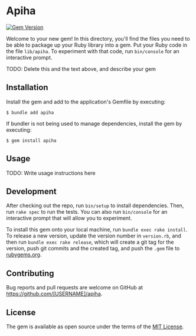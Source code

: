 # Apiha

[![Gem Version](https://badge.fury.io/rb/apiha.svg)](https://badge.fury.io/rb/apiha)

Welcome to your new gem! In this directory, you'll find the files you need to be able to package up your Ruby library into a gem. Put your Ruby code in the file `lib/apiha`. To experiment with that code, run `bin/console` for an interactive prompt.

TODO: Delete this and the text above, and describe your gem

## Installation

Install the gem and add to the application's Gemfile by executing:

    $ bundle add apiha

If bundler is not being used to manage dependencies, install the gem by executing:

    $ gem install apiha

## Usage

TODO: Write usage instructions here

## Development

After checking out the repo, run `bin/setup` to install dependencies. Then, run `rake spec` to run the tests. You can also run `bin/console` for an interactive prompt that will allow you to experiment.

To install this gem onto your local machine, run `bundle exec rake install`. To release a new version, update the version number in `version.rb`, and then run `bundle exec rake release`, which will create a git tag for the version, push git commits and the created tag, and push the `.gem` file to [rubygems.org](https://rubygems.org).

## Contributing

Bug reports and pull requests are welcome on GitHub at https://github.com/[USERNAME]/apiha.

## License

The gem is available as open source under the terms of the [MIT License](https://opensource.org/licenses/MIT).
